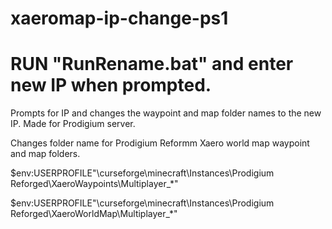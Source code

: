 # xaeromap-ip-change-ps1

RUN "RunRename.bat" and enter new IP when prompted.
===================================================

Prompts for IP and changes the waypoint and map folder names to the new IP. Made for Prodigium server.

Changes folder name for Prodigium Reformm Xaero world map waypoint and map folders.

$env:USERPROFILE"\curseforge\minecraft\Instances\Prodigium Reforged\XaeroWaypoints\Multiplayer_*"

$env:USERPROFILE"\curseforge\minecraft\Instances\Prodigium Reforged\XaeroWorldMap\Multiplayer_*"